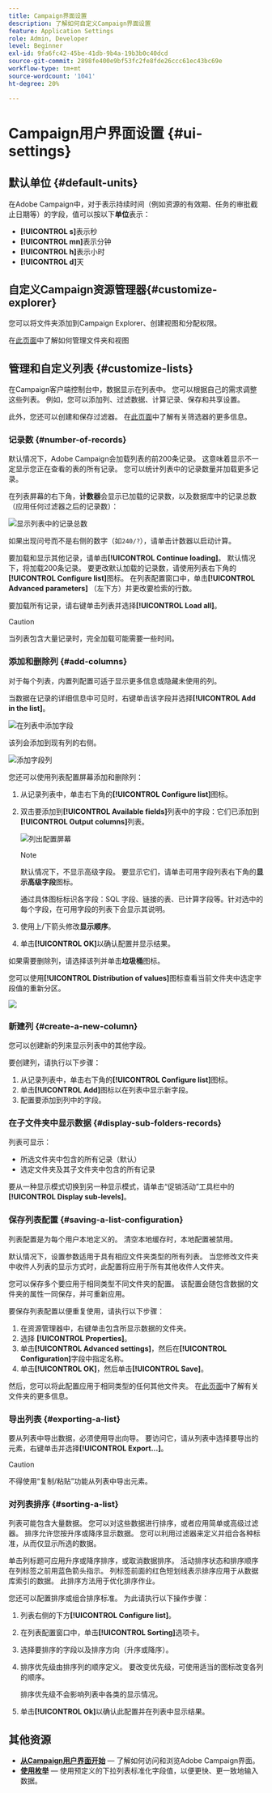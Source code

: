 ```yaml
---
title: Campaign界面设置
description: 了解如何自定义Campaign界面设置
feature: Application Settings
role: Admin, Developer
level: Beginner
exl-id: 9fa6fc42-45be-41db-9b4a-19b3b0c40dcd
source-git-commit: 2898fe400e9bf53fc2fe8fde26ccc61ec43bc69e
workflow-type: tm+mt
source-wordcount: '1041'
ht-degree: 20%

---
```


# Campaign用户界面设置 {#ui-settings}

## 默认单位 {#default-units}

在Adobe Campaign中，对于表示持续时间（例如资源的有效期、任务的审批截止日期等）的字段，值可以按以下&#x200B;**单位**&#x200B;表示：

* **[!UICONTROL s]**&#x200B;表示秒
* **[!UICONTROL mn]**&#x200B;表示分钟
* **[!UICONTROL h]**&#x200B;表示小时
* **[!UICONTROL d]**&#x200B;天

## 自定义Campaign资源管理器{#customize-explorer}

您可以将文件夹添加到Campaign Explorer、创建视图和分配权限。

在[此页面](../audiences/folders-and-views.md)中了解如何管理文件夹和视图

## 管理和自定义列表 {#customize-lists}

在Campaign客户端控制台中，数据显示在列表中。 您可以根据自己的需求调整这些列表。 例如，您可以添加列、过滤数据、计算记录、保存和共享设置。

此外，您还可以创建和保存过滤器。  在[此页面](../audiences/create-filters.md)中了解有关筛选器的更多信息。

### 记录数 {#number-of-records}

默认情况下，Adobe Campaign会加载列表的前200条记录。 这意味着显示不一定显示您正在查看的表的所有记录。 您可以统计列表中的记录数量并加载更多记录。

在列表屏幕的右下角，**计数器**&#x200B;会显示已加载的记录数，以及数据库中的记录总数（应用任何过滤器之后的记录数）：

![显示列表中的记录总数](assets/number-of-records.png)

如果出现问号而不是右侧的数字（如`240/?`），请单击计数器以启动计算。

要加载和显示其他记录，请单击&#x200B;**[!UICONTROL Continue loading]**。 默认情况下，将加载200条记录。 要更改默认加载的记录数，请使用列表右下角的&#x200B;**[!UICONTROL Configure list]**&#x200B;图标。 在列表配置窗口中，单击&#x200B;**[!UICONTROL Advanced parameters]** （左下方）并更改要检索的行数。

要加载所有记录，请右键单击列表并选择&#x200B;**[!UICONTROL Load all]**。

>[!CAUTION]
>
>当列表包含大量记录时，完全加载可能需要一些时间。
>

### 添加和删除列 {#add-columns}

对于每个列表，内置列配置可适于显示更多信息或隐藏未使用的列。

当数据在记录的详细信息中可见时，右键单击该字段并选择&#x200B;**[!UICONTROL Add in the list]**。

![在列表中添加字段](assets/add-in-the-list.png)

该列会添加到现有列的右侧。

![添加字段列](assets/add-a-column.png)

您还可以使用列表配置屏幕添加和删除列：

1. 从记录列表中，单击右下角的&#x200B;**[!UICONTROL Configure list]**&#x200B;图标。
1. 双击要添加到&#x200B;**[!UICONTROL Available fields]**&#x200B;列表中的字段：它们已添加到&#x200B;**[!UICONTROL Output columns]**&#x200B;列表。

   ![列出配置屏幕](assets/list-config-screen.png)


   >[!NOTE]
   >
   >默认情况下，不显示高级字段。 要显示它们，请单击可用字段列表右下角的&#x200B;**显示高级字段**&#x200B;图标。
   >
   >通过具体图标标识各字段：SQL 字段、链接的表、已计算字段等。针对选中的每个字段，在可用字段的列表下会显示其说明。
   >

1. 使用上/下箭头修改&#x200B;**显示顺序**。

1. 单击&#x200B;**[!UICONTROL OK]**&#x200B;以确认配置并显示结果。

如果需要删除列，请选择该列并单击&#x200B;**垃圾桶**&#x200B;图标。

您可以使用&#x200B;**[!UICONTROL Distribution of values]**&#x200B;图标查看当前文件夹中选定字段值的重新分区。

![](assets/value-distribution.png)


### 新建列 {#create-a-new-column}

您可以创建新的列来显示列表中的其他字段。

要创建列，请执行以下步骤：

1. 从记录列表中，单击右下角的&#x200B;**[!UICONTROL Configure list]**&#x200B;图标。
1. 单击&#x200B;**[!UICONTROL Add]**&#x200B;图标以在列表中显示新字段。
1. 配置要添加到列中的字段。


### 在子文件夹中显示数据 {#display-sub-folders-records}

列表可显示：

* 所选文件夹中包含的所有记录（默认）
* 选定文件夹及其子文件夹中包含的所有记录

要从一种显示模式切换到另一种显示模式，请单击“促销活动”工具栏中的&#x200B;**[!UICONTROL Display sub-levels]**。

### 保存列表配置 {#saving-a-list-configuration}

列表配置是为每个用户本地定义的。 清空本地缓存时，本地配置被禁用。

默认情况下，设置参数适用于具有相应文件夹类型的所有列表。 当您修改文件夹中收件人列表的显示方式时，此配置将应用于所有其他收件人文件夹。

您可以保存多个要应用于相同类型不同文件夹的配置。 该配置会随包含数据的文件夹的属性一同保存，并可重新应用。

要保存列表配置以便重复使用，请执行以下步骤：

1. 在资源管理器中，右键单击包含所显示数据的文件夹。
1. 选择 **[!UICONTROL Properties]**。
1. 单击&#x200B;**[!UICONTROL Advanced settings]**，然后在&#x200B;**[!UICONTROL Configuration]**&#x200B;字段中指定名称。
1. 单击&#x200B;**[!UICONTROL OK]**，然后单击&#x200B;**[!UICONTROL Save]**。

然后，您可以将此配置应用于相同类型的任何其他文件夹。 在[此页面](../audiences/folders-and-views.md)中了解有关文件夹的更多信息。

### 导出列表 {#exporting-a-list}

要从列表中导出数据，必须使用导出向导。 要访问它，请从列表中选择要导出的元素，右键单击并选择&#x200B;**[!UICONTROL Export...]**。

<!--The use of the import and export functions is explained in [Generic imports and exports](../../platform/using/about-generic-imports-exports.md).-->

>[!CAUTION]
>
>不得使用“复制/粘贴”功能从列表中导出元素。

### 对列表排序 {#sorting-a-list}

列表可能包含大量数据。 您可以对这些数据进行排序，或者应用简单或高级过滤器。 排序允许您按升序或降序显示数据。 您可以利用过滤器来定义并组合各种标准，从而仅显示所选的数据。

单击列标题可应用升序或降序排序，或取消数据排序。 活动排序状态和排序顺序在列标签之前用蓝色箭头指示。 列标签前面的红色短划线表示排序应用于从数据库索引的数据。 此排序方法用于优化排序作业。

您还可以配置排序或组合排序标准。 为此请执行以下操作步骤：

1. 列表右侧的下方&#x200B;**[!UICONTROL Configure list]**。
1. 在列表配置窗口中，单击&#x200B;**[!UICONTROL Sorting]**&#x200B;选项卡。
1. 选择要排序的字段以及排序方向（升序或降序）。
1. 排序优先级由排序列的顺序定义。 要改变优先级，可使用适当的图标改变各列的顺序。

   排序优先级不会影响列表中各类的显示情况。

1. 单击&#x200B;**[!UICONTROL Ok]**&#x200B;以确认此配置并在列表中显示结果。


## 其他资源

* **[从Campaign用户界面开始](../start/campaign-ui.md)** — 了解如何访问和浏览Adobe Campaign界面。
* **[使用枚举](../config/enumerations.md)** — 使用预定义的下拉列表标准化字段值，以便更快、更一致地输入数据。
